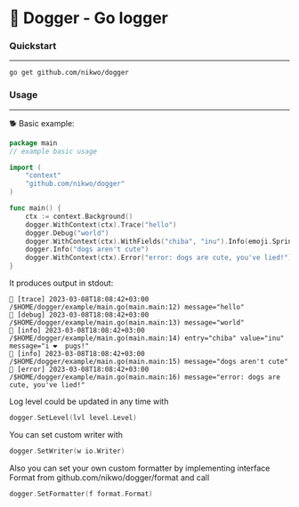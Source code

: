 # :dog: Dogger - Go logger

### Quickstart

---
```shell
go get github.com/nikwo/dogger
```

### Usage

---

:dog2: Basic example:
```go
package main
// example basic usage

import (
	"context"
	"github.com/nikwo/dogger"
)

func main() {
	ctx := context.Background()
	dogger.WithContext(ctx).Trace("hello")
	dogger.Debug("world")
	dogger.WithContext(ctx).WithFields("chiba", "inu").Info(emoji.Sprintf("i :heart:  pugs!"))
	dogger.Info("dogs aren't cute")
	dogger.WithContext(ctx).Error("error: dogs are cute, you've lied!")
}
```
It produces output in stdout:
```text
🐶 [trace] 2023-03-08T18:08:42+03:00 /$HOME/dogger/example/main.go(main.main:12) message="hello"
🐶 [debug] 2023-03-08T18:08:42+03:00 /$HOME/dogger/example/main.go(main.main:13) message="world"
🐶 [info] 2023-03-08T18:08:42+03:00 /$HOME/dogger/example/main.go(main.main:14) entry="chiba" value="inu" message="i ❤️  pugs!"
🐶 [info] 2023-03-08T18:08:42+03:00 /$HOME/dogger/example/main.go(main.main:15) message="dogs aren't cute"
🐶 [error] 2023-03-08T18:08:42+03:00 /$HOME/dogger/example/main.go(main.main:16) message="error: dogs are cute, you've lied!"
```

Log level could be updated in any time with
```go
dogger.SetLevel(lvl level.Level)
```

You can set custom writer with 
```go
dogger.SetWriter(w io.Writer)
```

Also you can set your own custom formatter by implementing interface Format from github.com/nikwo/dogger/format and call 
```go
dogger.SetFormatter(f format.Format)
```